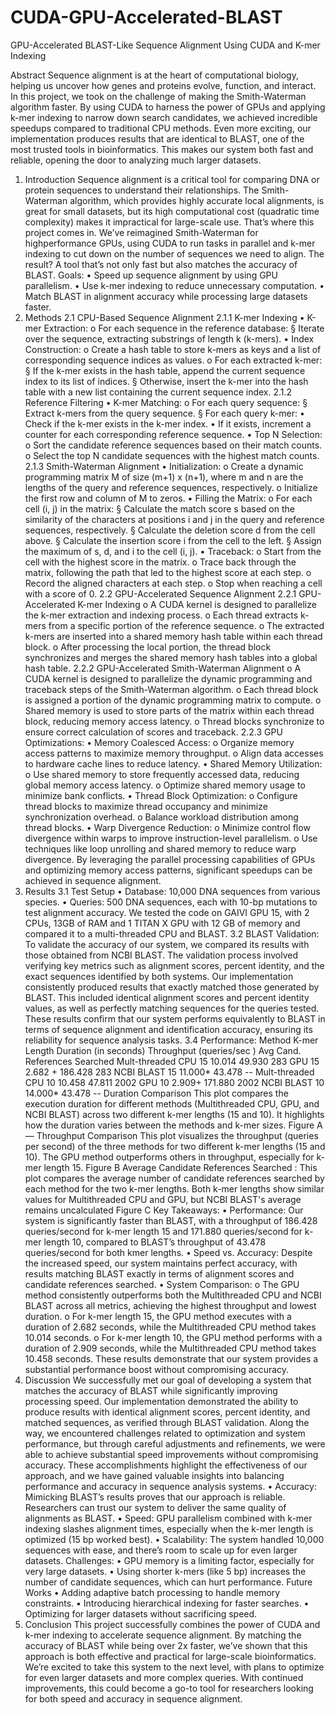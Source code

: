 # CUDA-GPU-Accelerated-BLAST

GPU-Accelerated BLAST-Like Sequence Alignment Using CUDA and K-mer
Indexing

Abstract
Sequence alignment is at the heart of computational biology, helping us uncover how genes
and proteins evolve, function, and interact. In this project, we took on the challenge of
making the Smith-Waterman algorithm faster. By using CUDA to harness the power of GPUs
and applying k-mer indexing to narrow down search candidates, we achieved incredible
speedups compared to traditional CPU methods. Even more exciting, our implementation
produces results that are identical to BLAST, one of the most trusted tools in bioinformatics.
This makes our system both fast and reliable, opening the door to analyzing much larger
datasets.
1. Introduction
Sequence alignment is a critical tool for comparing DNA or protein sequences to understand
their relationships. The Smith-Waterman algorithm, which provides highly accurate local
alignments, is great for small datasets, but its high computational cost (quadratic time
complexity) makes it impractical for large-scale use.
That’s where this project comes in. We’ve reimagined Smith-Waterman for highperformance
GPUs, using CUDA to run tasks in parallel and k-mer indexing to cut down on
the number of sequences we need to align. The result? A tool that’s not only fast but also
matches the accuracy of BLAST.
Goals:
• Speed up sequence alignment by using GPU parallelism.
• Use k-mer indexing to reduce unnecessary computation.
• Match BLAST in alignment accuracy while processing large datasets faster.
2. Methods
2.1 CPU-Based Sequence Alignment
2.1.1 K-mer Indexing
• K-mer Extraction:
o For each sequence in the reference database:
§ Iterate over the sequence, extracting substrings of length k (k-mers).
• Index Construction:
o Create a hash table to store k-mers as keys and a list of corresponding
sequence indices as values.
o For each extracted k-mer:
§ If the k-mer exists in the hash table, append the current sequence
index to its list of indices.
§ Otherwise, insert the k-mer into the hash table with a new list
containing the current sequence index.
2.1.2 Reference Filtering
• K-mer Matching:
o For each query sequence:
§ Extract k-mers from the query sequence.
§ For each query k-mer:
• Check if the k-mer exists in the k-mer index.
• If it exists, increment a counter for each corresponding
reference sequence.
• Top N Selection:
o Sort the candidate reference sequences based on their match counts.
o Select the top N candidate sequences with the highest match counts.
2.1.3 Smith-Waterman Alignment
• Initialization:
o Create a dynamic programming matrix M of size (m+1) x (n+1), where m and n
are the lengths of the query and reference sequences, respectively.
o Initialize the first row and column of M to zeros.
• Filling the Matrix:
o For each cell (i, j) in the matrix:
§ Calculate the match score s based on the similarity of the characters
at positions i and j in the query and reference sequences, respectively.
§ Calculate the deletion score d from the cell above.
§ Calculate the insertion score i from the cell to the left.
§ Assign the maximum of s, d, and i to the cell (i, j).
• Traceback:
o Start from the cell with the highest score in the matrix.
o Trace back through the matrix, following the path that led to the highest score
at each step.
o Record the aligned characters at each step.
o Stop when reaching a cell with a score of 0.
2.2 GPU-Accelerated Sequence Alignment
2.2.1 GPU-Accelerated K-mer Indexing
o A CUDA kernel is designed to parallelize the k-mer extraction and indexing
process.
o Each thread extracts k-mers from a specific portion of the reference sequence.
o The extracted k-mers are inserted into a shared memory hash table within
each thread block.
o After processing the local portion, the thread block synchronizes and merges
the shared memory hash tables into a global hash table.
2.2.2 GPU-Accelerated Smith-Waterman Alignment
o A CUDA kernel is designed to parallelize the dynamic programming and
traceback steps of the Smith-Waterman algorithm.
o Each thread block is assigned a portion of the dynamic programming matrix
to compute.
o Shared memory is used to store parts of the matrix within each thread block,
reducing memory access latency.
o Thread blocks synchronize to ensure correct calculation of scores and
traceback.
2.2.3 GPU Optimizations:
• Memory Coalesced Access:
o Organize memory access patterns to maximize memory throughput.
o Align data accesses to hardware cache lines to reduce latency.
• Shared Memory Utilization:
o Use shared memory to store frequently accessed data, reducing global
memory access latency.
o Optimize shared memory usage to minimize bank conflicts.
• Thread Block Optimization:
o Configure thread blocks to maximize thread occupancy and minimize
synchronization overhead.
o Balance workload distribution among thread blocks.
• Warp Divergence Reduction:
o Minimize control flow divergence within warps to improve instruction-level
parallelism.
o Use techniques like loop unrolling and shared memory to reduce warp
divergence.
By leveraging the parallel processing capabilities of GPUs and optimizing memory access
patterns, significant speedups can be achieved in sequence alignment.
3. Results
3.1 Test Setup
• Database: 10,000 DNA sequences from various species.
• Queries: 500 DNA sequences, each with 10-bp mutations to test alignment accuracy.
We tested the code on GAIVI GPU 15, with 2 CPUs, 13GB of RAM and 1 TITAN X GPU with 12
GB of memory and compared it to a multi-threaded CPU and BLAST.
3.2 BLAST Validation:
To validate the accuracy of our system, we compared its results with those obtained from
NCBI BLAST. The validation process involved verifying key metrics such as alignment scores,
percent identity, and the exact sequences identified by both systems. Our implementation
consistently produced results that exactly matched those generated by BLAST. This
included identical alignment scores and percent identity values, as well as perfectly
matching sequences for the queries tested. These results confirm that our system performs
equivalently to BLAST in terms of sequence alignment and identification accuracy, ensuring
its reliability for sequence analysis tasks.
3.4 Performance:
Method K-mer
Length
Duration (in
seconds)
Throughput
(queries/sec
)
Avg Cand.
References
Searched
Mult-threaded
CPU
15 10.014 49.930
283
GPU 15 2.682 +
186.428
283
NCBI BLAST 15 11.000* 43.478
--
Mult-threaded
CPU
10 10.458 47.811
2002
GPU 10 2.909+
171.880
2002
NCBI BLAST 10 14.000* 43.478
--
Duration Comparison
This plot compares the execution duration for different methods (Multithreaded CPU, GPU,
and NCBI BLAST) across two different k-mer lengths (15 and 10). It highlights how the
duration varies between the methods and k-mer sizes.
Figure A
––
Throughput Comparison
This plot visualizes the throughput (queries per second) of the three methods for two
different k-mer lengths (15 and 10). The GPU method outperforms others in throughput,
especially for k-mer length 15.
Figure B
Average Candidate References Searched :
This plot compares the average number of candidate references searched by each method
for the two k-mer lengths. Both k-mer lengths show similar values for Multithreaded CPU
and GPU, but NCBI BLAST's average remains uncalculated
Figure C
Key Takeaways:
• Performance: Our system is significantly faster than BLAST, with a throughput of
186.428 queries/second for k-mer length 15 and 171.880 queries/second for k-mer
length 10, compared to BLAST’s throughput of 43.478 queries/second for both kmer
lengths.
• Speed vs. Accuracy: Despite the increased speed, our system maintains perfect
accuracy, with results matching BLAST exactly in terms of alignment scores and
candidate references searched.
• System Comparison:
o The GPU method consistently outperforms both the Multithreaded CPU and
NCBI BLAST across all metrics, achieving the highest throughput and lowest
duration.
o For k-mer length 15, the GPU method executes with a duration of 2.682
seconds, while the Multithreaded CPU method takes 10.014 seconds.
o For k-mer length 10, the GPU method performs with a duration of 2.909
seconds, while the Multithreaded CPU method takes 10.458 seconds.
These results demonstrate that our system provides a substantial performance boost
without compromising accuracy.
4. Discussion
We successfully met our goal of developing a system that matches the accuracy of BLAST
while significantly improving processing speed. Our implementation demonstrated the
ability to produce results with identical alignment scores, percent identity, and matched
sequences, as verified through BLAST validation. Along the way, we encountered challenges
related to optimization and system performance, but through careful adjustments and
refinements, we were able to achieve substantial speed improvements without
compromising accuracy. These accomplishments highlight the effectiveness of our
approach, and we have gained valuable insights into balancing performance and accuracy
in sequence analysis systems.
• Accuracy: Mimicking BLAST’s results proves that our approach is reliable.
Researchers can trust our system to deliver the same quality of alignments as BLAST.
• Speed: GPU parallelism combined with k-mer indexing slashes alignment times,
especially when the k-mer length is optimized (15 bp worked best).
• Scalability: The system handled 10,000 sequences with ease, and there’s room to
scale up for even larger datasets.
Challenges:
• GPU memory is a limiting factor, especially for very large datasets.
• Using shorter k-mers (like 5 bp) increases the number of candidate sequences, which
can hurt performance.
Future Works
• Adding adaptive batch processing to handle memory constraints.
• Introducing hierarchical indexing for faster searches.
• Optimizing for larger datasets without sacrificing speed.
5. Conclusion
This project successfully combines the power of CUDA and k-mer indexing to accelerate
sequence alignment. By matching the accuracy of BLAST while being over 2x faster, we’ve
shown that this approach is both effective and practical for large-scale bioinformatics.
We’re excited to take this system to the next level, with plans to optimize for even larger
datasets and more complex queries. With continued improvements, this could become a
go-to tool for researchers looking for both speed and accuracy in sequence alignment.
